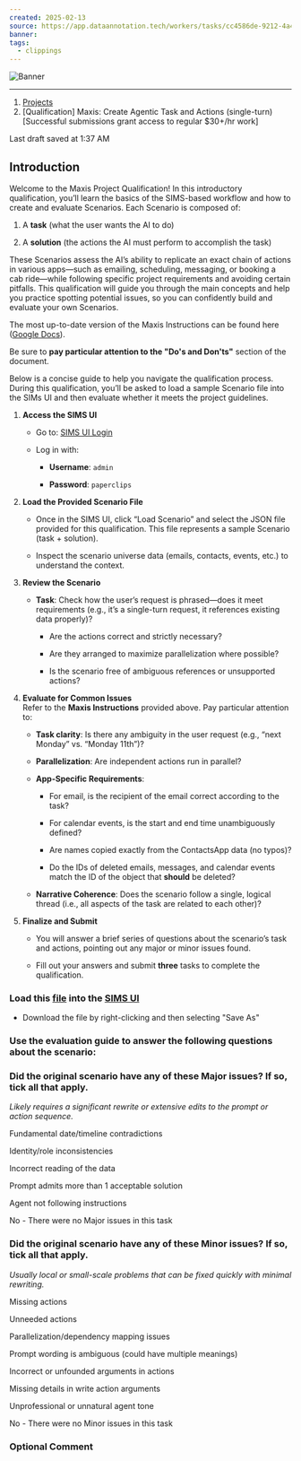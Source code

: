 ```yaml
---
created: 2025-02-13
source: https://app.dataannotation.tech/workers/tasks/cc4586de-9212-4a4d-9e61-6711d469ccc0?task_response_id=c906428f-f310-4f2e-9d0e-c5f452859f0a
banner: 
tags:
  - clippings
---
```


![Banner]()

***
1.  [Projects](https://app.dataannotation.tech/workers/projects)
2.  \[Qualification\] Maxis: Create Agentic Task and Actions (single-turn) \[Successful submissions grant access to regular $30+/hr work\]

Last draft saved at 1:37 AM

## Introduction

Welcome to the Maxis Project Qualification! In this introductory qualification, you’ll learn the basics of the SIMS-based workflow and how to create and evaluate Scenarios. Each Scenario is composed of:

1.  A **task** (what the user wants the AI to do)
    
2.  A **solution** (the actions the AI must perform to accomplish the task)
    

These Scenarios assess the AI’s ability to replicate an exact chain of actions in various apps—such as emailing, scheduling, messaging, or booking a cab ride—while following specific project requirements and avoiding certain pitfalls. This qualification will guide you through the main concepts and help you practice spotting potential issues, so you can confidently build and evaluate your own Scenarios.

The most up-to-date version of the Maxis Instructions can be found here ([Google Docs](https://docs.google.com/document/d/e/2PACX-1vTEUg4NUrK4DkJEmhT2NYyHDK8SbTzaaPs0ltzp0ujrQLM7wU2558k0l_X8_9X-X0VHJYUZM3yvnQae/pub)).

Be sure to **pay particular attention to the "Do's and Don'ts"** section of the document.

Below is a concise guide to help you navigate the qualification process. During this qualification, you’ll be asked to load a sample Scenario file into the SIMs UI and then evaluate whether it meets the project guidelines.

1.  **Access the SIMS UI**
    
    -   Go to: [SIMS UI Login](https://annotation-server-beta-37040395420.us-central1.run.app/sims/)
        
    -   Log in with:
        
        -   **Username**: `admin`
            
        -   **Password**: `paperclips`
            
2.  **Load the Provided Scenario File**
    
    -   Once in the SIMS UI, click “Load Scenario” and select the JSON file provided for this qualification. This file represents a sample Scenario (task + solution).
        
    -   Inspect the scenario universe data (emails, contacts, events, etc.) to understand the context.
        
3.  **Review the Scenario**
    
    -   **Task**: Check how the user’s request is phrased—does it meet requirements (e.g., it’s a single-turn request, it references existing data properly)?
        
        -   Are the actions correct and strictly necessary?
            
        -   Are they arranged to maximize parallelization where possible?
            
        -   Is the scenario free of ambiguous references or unsupported actions?
            
4.  **Evaluate for Common Issues**  
    Refer to the **Maxis Instructions** provided above. Pay particular attention to:
    
    -   **Task clarity**: Is there any ambiguity in the user request (e.g., “next Monday” vs. “Monday 11th”)?
        
    -   **Parallelization**: Are independent actions run in parallel?
        
    -   **App-Specific Requirements**:
        
        -   For email, is the recipient of the email correct according to the task?
            
        -   For calendar events, is the start and end time unambiguously defined?
            
        -   Are names copied exactly from the ContactsApp data (no typos)?
            
        -   Do the IDs of deleted emails, messages, and calendar events match the ID of the object that **should** be deleted?
            
    -   **Narrative Coherence**: Does the scenario follow a single, logical thread (i.e., all aspects of the task are related to each other)?
        
5.  **Finalize and Submit**
    
    -   You will answer a brief series of questions about the scenario’s task and actions, pointing out any major or minor issues found.
        
    -   Fill out your answers and submit **three** tasks to complete the qualification.
        

### Load this [file](https://projects-uploaded-files.s3.us-east-2.amazonaws.com/production/item_response_files/1f3f9db7-f988-4cbb-b08e-70b5c9fc79ca_a095f27f-fee5-44a8-9ef6-eee58012c60f_b45db811-6d79-4d7a-90ab-29687aa08ba8.json) into the [SIMS UI](https://annotation-server-beta-37040395420.us-central1.run.app/sims/)

-   Download the file by right-clicking and then selecting "Save As"
    

### Use the evaluation guide to answer the following questions about the scenario:

### Did the original scenario have any of these Major issues? If so, tick all that apply.

*Likely requires a significant rewrite or extensive edits to the prompt or action sequence.*

Fundamental date/timeline contradictions

Identity/role inconsistencies

Incorrect reading of the data

Prompt admits more than 1 acceptable solution

Agent not following instructions

No - There were no Major issues in this task

### Did the original scenario have any of these Minor issues? If so, tick all that apply.

*Usually local or small-scale problems that can be fixed quickly with minimal rewriting.*

Missing actions

Unneeded actions

Parallelization/dependency mapping issues

Prompt wording is ambiguous (could have multiple meanings)

Incorrect or unfounded arguments in actions

Missing details in write action arguments

Unprofessional or unnatural agent tone

No - There were no Minor issues in this task

### Optional Comment
